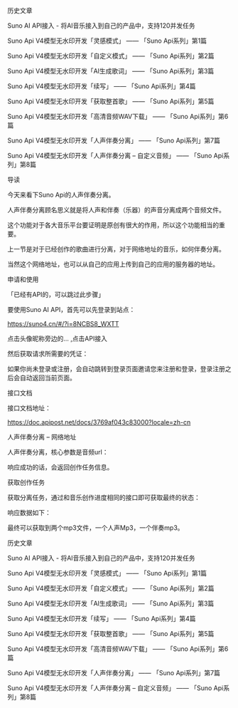 

历史文章

Suno AI API接入 - 将AI音乐接入到自己的产品中，支持120并发任务

Suno Api V4模型无水印开发「灵感模式」 —— 「Suno Api系列」第1篇

Suno Api V4模型无水印开发「自定义模式」 —— 「Suno Api系列」第2篇

Suno Api V4模型无水印开发「AI生成歌词」 —— 「Suno Api系列」第3篇

Suno Api V4模型无水印开发「续写」 —— 「Suno Api系列」第4篇

Suno Api V4模型无水印开发「获取整首歌」 —— 「Suno Api系列」第5篇

Suno Api V4模型无水印开发「高清音频WAV下载」 —— 「Suno Api系列」第6篇

Suno Api V4模型无水印开发「人声伴奏分离」 —— 「Suno Api系列」第7篇

Suno Api V4模型无水印开发「人声伴奏分离 – 自定义音频」 —— 「Suno Api系列」第8篇





导读

今天来看下Suno Api的人声伴奏分离。

人声伴奏分离顾名思义就是将人声和伴奏（乐器）的声音分离成两个音频文件。

这个功能对于各大音乐平台要证明是原创有很大的作用，所以这个功能相当的重要。

上一节是对于已经创作的歌曲进行分离，对于网络地址的音乐，如何伴奏分离。

当然这个网络地址，也可以从自己的应用上传到自己的应用的服务器的地址。







申请和使用

「已经有API的，可以跳过此步骤」

要使用Suno AI API，首先可以先登录到站点：

https://suno4.cn/#/?i=8NCBS8_WXTT

点击头像昵称旁边的… ,点击API接入






然后获取请求所需要的凭证：






如果你尚未登录或注册，会自动跳转到登录页面邀请您来注册和登录，登录注册之后会自动返回当前页面。

接口文档

接口文档地址：

https://doc.apipost.net/docs/3769af043c83000?locale=zh-cn









人声伴奏分离 – 网络地址

人声伴奏分离，核心参数是音频url：








响应成功的话，会返回创作任务信息。








获取创作任务

获取分离任务，通过和音乐创作进度相同的接口即可获取最终的状态：








响应数据如下：






最终可以获取到两个mp3文件，一个人声Mp3，一个伴奏mp3。





历史文章

Suno AI API接入 - 将AI音乐接入到自己的产品中，支持120并发任务

Suno Api V4模型无水印开发「灵感模式」 —— 「Suno Api系列」第1篇

Suno Api V4模型无水印开发「自定义模式」 —— 「Suno Api系列」第2篇

Suno Api V4模型无水印开发「AI生成歌词」 —— 「Suno Api系列」第3篇

Suno Api V4模型无水印开发「续写」 —— 「Suno Api系列」第4篇

Suno Api V4模型无水印开发「获取整首歌」 —— 「Suno Api系列」第5篇

Suno Api V4模型无水印开发「高清音频WAV下载」 —— 「Suno Api系列」第6篇

Suno Api V4模型无水印开发「人声伴奏分离」 —— 「Suno Api系列」第7篇

Suno Api V4模型无水印开发「人声伴奏分离 – 自定义音频」 —— 「Suno Api系列」第8篇
